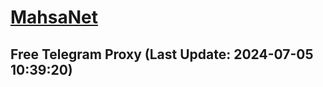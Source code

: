 
# [MahsaNet](https://t.me/mahsa_net)
## Free Telegram Proxy (Last Update: 2024-07-05 10:39:20)

    